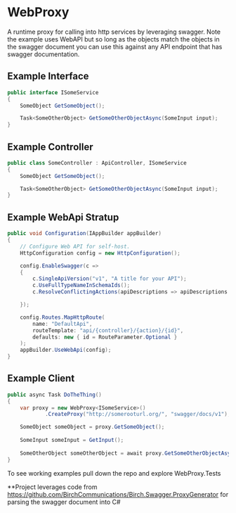 # WebProxy
A runtime proxy for calling into http services by leveraging swagger. Note the example uses WebAPI but so long as the objects match the objects in the swagger document you can use this against any API endpoint that has swagger documentation. 

## Example Interface
```csharp
public interface ISomeService
{
	SomeObject GetSomeObject();

	Task<SomeOtherObject> GetSomeOtherObjectAsync(SomeInput input);
}
```

## Example Controller
```csharp
public class SomeController : ApiController, ISomeService
{
	SomeObject GetSomeObject();

	Task<SomeOtherObject> GetSomeOtherObjectAsync(SomeInput input);
}
```

## Example WebApi Stratup
```csharp
public void Configuration(IAppBuilder appBuilder)
{
    // Configure Web API for self-host. 
    HttpConfiguration config = new HttpConfiguration();            

    config.EnableSwagger(c =>
    {
        c.SingleApiVersion("v1", "A title for your API");
        c.UseFullTypeNameInSchemaIds();
        c.ResolveConflictingActions(apiDescriptions => apiDescriptions.FirstOrDefault());

    });	

    config.Routes.MapHttpRoute(
        name: "DefaultApi",
        routeTemplate: "api/{controller}/{action}/{id}",
        defaults: new { id = RouteParameter.Optional }
    );
    appBuilder.UseWebApi(config);
}
```

## Example Client

```csharp
public async Task DoTheThing()
{
	var proxy = new WebProxy<ISomeService>()
            .CreateProxy("http://somerooturl.org/", "swagger/docs/v1");

	SomeObject someObject = proxy.GetSomeObject();
		
	SomeInput someInput = GetInput();
		
	SomeOtherObject someOtherObject = await proxy.GetSomeOtherObjectAsync(someInput);
}
```

To see working examples pull down the repo and explore WebProxy.Tests

**Project leverages code from https://github.com/BirchCommunications/Birch.Swagger.ProxyGenerator for parsing the swagger document into C#